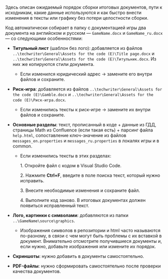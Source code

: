 Здесь описан ожидаемый порядок сборки итоговых документов, пути к исходникам, какие данные используются и как быстро внести изменения в тексты или графику без потери целостности сборки.

Код автоматически собирает в папку с документацией игры два документа на английском и русском — `GameName.docx` и `GameName_ru.docx` — со следующими особенностями: 

- **Титульный лист** (шаблон без лого): добавляется из файлов `..\techwriter\General\Assets for the code (E)\Title page.docx` и `..\techwriter\General\Assets for the code (E)\Титульник.docx`. Из них же копируются стили документа.

    - Если изменился юридический адрес → замените его внутри файлов и сохраните.

- **Риск-игра**: добавляется из файлов `..\techwriter\General\Assets for the code (E)\Gamble.docx` и `..\techwriter\General\Assets for the code (E)\Риск-игра.docx`.

    - Если изменились тексты к риск-игре → замените их внутри файлов и сохраните.

- **Основные разделы**: текст, прописанный в коде + данные из ГДД, страницы Math из Confluence (если такая есть) + парсинг файла `help.html`, сопоставление ключ-значение из файлов `messages_en.properties` и `messages_ru.properties` в локалях игры и в common.

    - Если изменились тексты в этих разделах:
      
        1\. Откройте файл с кодом в Visual Studio Code.
      
        2\. Нажмите **Ctrl+F**, введите в поле поиска текст, который нужно исправить.

        3\. Внесите необходимые изменения и сохраните файл.
      
        4\. Выполните код заново. В итоговых документах должен появиться исправленный текст.

- **Лого, картинки с символами**: добавляются из папки `..\GameName\source\graphics`.
    - Изображения символов в репозитории и html часто называются по-разному, в связи с чем могут быть проблемы с их вставкой в документ. Внимательно отсмотрите получившиеся документы и, если нужно, добавьте изображения или измените их порядок.

- **Скриншоты**: нужно добавить в документы самостоятельно.
- **PDF-файлы**: нужно сформировать самостоятельно после проверки качества документов.
